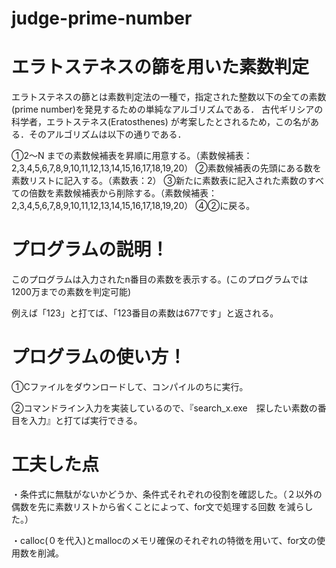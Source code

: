 # judge-prime-number
# エラトステネスの篩を用いた素数判定

エラトステネスの篩とは素数判定法の一種で，指定された整数以下の全ての素数(prime number)を発見するための単純なアルゴリズムである． 古代ギリシアの科学者，エラトステネス(Eratosthenes) が考案したとされるため，この名がある．そのアルゴリズムは以下の通りである．


➀2〜N までの素数候補表を昇順に用意する。（素数候補表：2,3,4,5,6,7,8,9,10,11,12,13,14,15,16,17,18,19,20）
➁素数候補表の先頭にある数を素数リストに記入する。（素数表：2）
➂新たに素数表に記入された素数のすべての倍数を素数候補表から削除する。（素数候補表：2,3,4,5,6,7,8,9,10,11,12,13,14,15,16,17,18,19,20）
➃➁に戻る。



# プログラムの説明！
このプログラムは入力されたn番目の素数を表示する。(このプログラムでは1200万までの素数を判定可能)

例えば「123」と打てば、「123番目の素数は677です」と返される。


# プログラムの使い方！
➀Cファイルをダウンロードして、コンパイルのちに実行。

➁コマンドライン入力を実装しているので、『search_x.exe　探したい素数の番目を入力』と打てば実行できる。


# 工夫した点
・条件式に無駄がないかどうか、条件式それぞれの役割を確認した。（２以外の偶数を先に素数リストから省くことによって、for文で処理する回数
を減らした。）

・calloc(０を代入)とmallocのメモリ確保のそれぞれの特徴を用いて、for文の使用数を削減。
